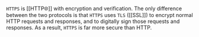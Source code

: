 `HTTPS` is [[HTTP🌐]] with encryption and verification. The only difference between the two protocols is that `HTTPS` uses `TLS` ([[SSL]]) to encrypt normal HTTP requests and responses, and to digitally sign those requests and responses. As a result, `HTTPS` is far more secure than HTTP.